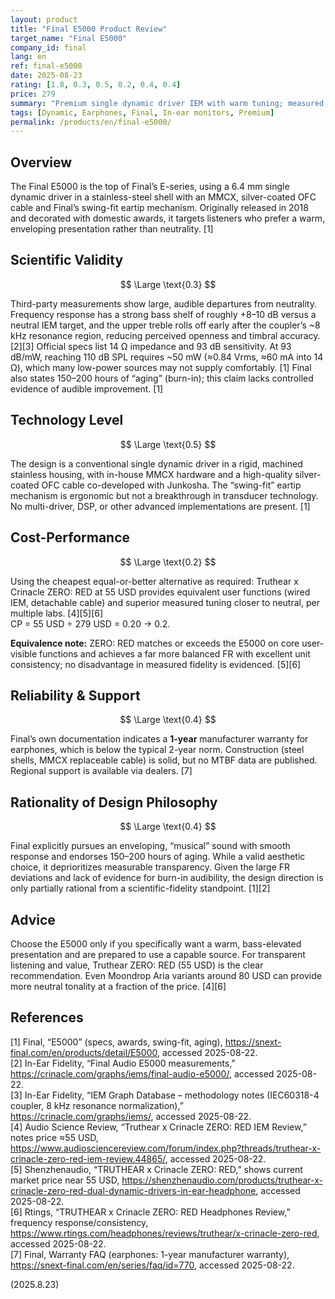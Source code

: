 ```yaml
---
layout: product
title: "Final E5000 Product Review"
target_name: "Final E5000"
company_id: final
lang: en
ref: final-e5000
date: 2025-08-23
rating: [1.8, 0.3, 0.5, 0.2, 0.4, 0.4]
price: 279
summary: "Premium single dynamic driver IEM with warm tuning; measured deviations reduce fidelity and cost-performance is poor versus modern, well-measured options"
tags: [Dynamic, Earphones, Final, In-ear monitors, Premium]
permalink: /products/en/final-e5000/
---
```

## Overview

The Final E5000 is the top of Final’s E-series, using a 6.4 mm single dynamic driver in a stainless-steel shell with an MMCX, silver-coated OFC cable and Final’s swing-fit eartip mechanism. Originally released in 2018 and decorated with domestic awards, it targets listeners who prefer a warm, enveloping presentation rather than neutrality. [1]

## Scientific Validity

$$ \Large \text{0.3} $$

Third-party measurements show large, audible departures from neutrality. Frequency response has a strong bass shelf of roughly +8–10 dB versus a neutral IEM target, and the upper treble rolls off early after the coupler’s ~8 kHz resonance region, reducing perceived openness and timbral accuracy. [2][3] Official specs list 14 Ω impedance and 93 dB sensitivity. At 93 dB/mW, reaching 110 dB SPL requires ~50 mW (≈0.84 Vrms, ≈60 mA into 14 Ω), which many low-power sources may not supply comfortably. [1] Final also states 150–200 hours of “aging” (burn-in); this claim lacks controlled evidence of audible improvement. [1]

## Technology Level

$$ \Large \text{0.5} $$

The design is a conventional single dynamic driver in a rigid, machined stainless housing, with in-house MMCX hardware and a high-quality silver-coated OFC cable co-developed with Junkosha. The “swing-fit” eartip mechanism is ergonomic but not a breakthrough in transducer technology. No multi-driver, DSP, or other advanced implementations are present. [1]

## Cost-Performance

$$ \Large \text{0.2} $$

Using the cheapest equal-or-better alternative as required: Truthear x Crinacle ZERO: RED at 55 USD provides equivalent user functions (wired IEM, detachable cable) and superior measured tuning closer to neutral, per multiple labs. [4][5][6]  
CP = 55 USD ÷ 279 USD = 0.20 → 0.2.

**Equivalence note:** ZERO: RED matches or exceeds the E5000 on core user-visible functions and achieves a far more balanced FR with excellent unit consistency; no disadvantage in measured fidelity is evidenced. [5][6]

## Reliability & Support

$$ \Large \text{0.4} $$

Final’s own documentation indicates a **1-year** manufacturer warranty for earphones, which is below the typical 2-year norm. Construction (steel shells, MMCX replaceable cable) is solid, but no MTBF data are published. Regional support is available via dealers. [7]

## Rationality of Design Philosophy

$$ \Large \text{0.4} $$

Final explicitly pursues an enveloping, “musical” sound with smooth response and endorses 150–200 hours of aging. While a valid aesthetic choice, it deprioritizes measurable transparency. Given the large FR deviations and lack of evidence for burn-in audibility, the design direction is only partially rational from a scientific-fidelity standpoint. [1][2]

## Advice

Choose the E5000 only if you specifically want a warm, bass-elevated presentation and are prepared to use a capable source. For transparent listening and value, Truthear ZERO: RED (55 USD) is the clear recommendation. Even Moondrop Aria variants around 80 USD can provide more neutral tonality at a fraction of the price. [4][6]

## References

[1] Final, “E5000” (specs, awards, swing-fit, aging), https://snext-final.com/en/products/detail/E5000, accessed 2025-08-22.  
[2] In-Ear Fidelity, “Final Audio E5000 measurements,” https://crinacle.com/graphs/iems/final-audio-e5000/, accessed 2025-08-22.  
[3] In-Ear Fidelity, “IEM Graph Database – methodology notes (IEC60318-4 coupler, 8 kHz resonance normalization),” https://crinacle.com/graphs/iems/, accessed 2025-08-22.  
[4] Audio Science Review, “Truthear x Crinacle ZERO: RED IEM Review,” notes price ≈55 USD, https://www.audiosciencereview.com/forum/index.php?threads/truthear-x-crinacle-zero-red-iem-review.44865/, accessed 2025-08-22.  
[5] Shenzhenaudio, “TRUTHEAR x Crinacle ZERO: RED,” shows current market price near 55 USD, https://shenzhenaudio.com/products/truthear-x-crinacle-zero-red-dual-dynamic-drivers-in-ear-headphone, accessed 2025-08-22.  
[6] Rtings, “TRUTHEAR x Crinacle ZERO: RED Headphones Review,” frequency response/consistency, https://www.rtings.com/headphones/reviews/truthear/x-crinacle-zero-red, accessed 2025-08-22.  
[7] Final, Warranty FAQ (earphones: 1-year manufacturer warranty), https://snext-final.com/en/series/faq/id=770, accessed 2025-08-22.

(2025.8.23)


